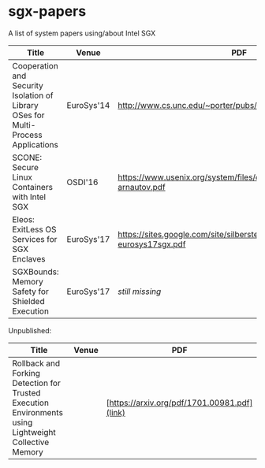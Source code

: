 # sgx-papers

A list of system papers using/about Intel SGX

Title | Venue | PDF
--- | --- | ---
Cooperation and Security Isolation of Library OSes for Multi-Process Applications | EuroSys'14 | http://www.cs.unc.edu/~porter/pubs/tsai14graphene.pdf
SCONE: Secure Linux Containers with Intel SGX | OSDI'16 | https://www.usenix.org/system/files/conference/osdi16/osdi16-arnautov.pdf
Eleos:  ExitLess  OS  Services  for  SGX  Enclaves | EuroSys'17 | https://sites.google.com/site/silbersteinmark/Home/cr-eurosys17sgx.pdf
SGXBounds: Memory Safety for Shielded Execution | EuroSys'17 | *still missing*


Unpublished:

Title | Venue | PDF
--- | --- | ---
Rollback and Forking Detection for Trusted Execution Environments using Lightweight Collective Memory |  |[https://arxiv.org/pdf/1701.00981.pdf](link)
